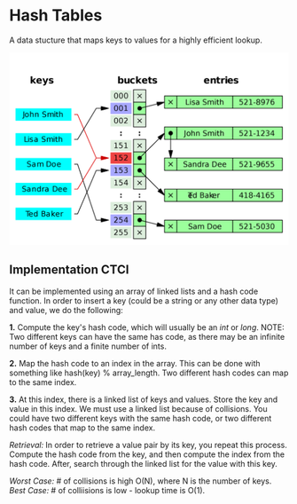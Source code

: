 # Hash Tables

A data stucture that maps keys to values for a highly efficient lookup.

![alt tag](hashtable.png)

## Implementation CTCI

It can be implemented using an array of linked lists and a hash code function. In order to insert a key (could be a string or any other data type) and value, we do the following:

**1.** Compute the key's hash code, which will usually be an *int* or *long*. NOTE: Two different keys can have the same has code, as there may be an infinite number of keys and a finite number of ints.

**2.** Map the hash code to an index in the array. This can be done with something like hash(key) % array_length. Two different hash codes can map to the same index.

**3.** At this index, there is a linked list of keys and values. Store the key and value in this index. We must use a linked list because of collisions. You could have two different keys with the same hash code, or two different hash codes that map to the same index.

*Retrieval:* In order to retrieve a value pair by its key, you repeat this process. Compute the hash code from the key, and then compute the index from the hash code. After, search through the linked list for the value with this key.

*Worst Case:* # of collisions is high O(N), where N is the number of keys.
*Best Case:* # of colliisions is low - lookup time is O(1).
